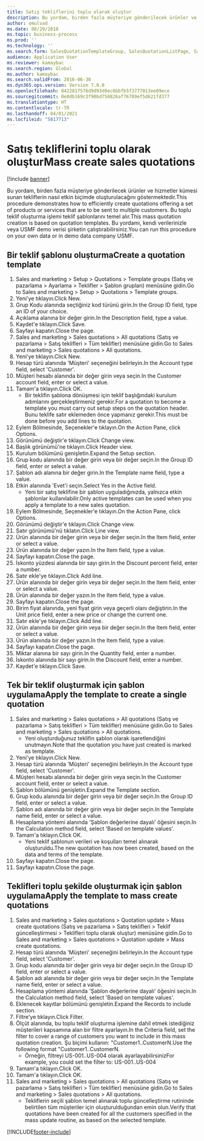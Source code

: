 ```yaml
---
title: Satış tekliflerini toplu olarak oluştur
description: Bu yordam, birden fazla müşteriye gönderilecek ürünler ve hizmetler kümesi sunan tekliflerin nasıl etkin biçimde oluşturulacağını göstermektedir.
author: omulvad
ms.date: 08/29/2018
ms.topic: business-process
ms.prod: ''
ms.technology: ''
ms.search.form: SalesQuotationTemplateGroup, SalesQuotationListPage, SalesCreateQuotation, SalesQuotationTable, SysQueryForm, SalesQuickQuote
audience: Application User
ms.reviewer: kamaybac
ms.search.region: Global
ms.author: kamaybac
ms.search.validFrom: 2016-06-30
ms.dyn365.ops.version: Version 7.0.0
ms.openlocfilehash: 0422817576d9d93d0ec6bbfb5f3777013ee09ece
ms.sourcegitcommit: 0e8db169c3f90bd750826af76709ef5d621fd377
ms.translationtype: HT
ms.contentlocale: tr-TR
ms.lasthandoff: 04/01/2021
ms.locfileid: "5817713"
---
```

# <a name="mass-create-sales-quotations"></a><span data-ttu-id="e167f-103">Satış tekliflerini toplu olarak oluştur</span><span class="sxs-lookup"><span data-stu-id="e167f-103">Mass create sales quotations</span></span>

[!include [banner](../../includes/banner.md)]

<span data-ttu-id="e167f-104">Bu yordam, birden fazla müşteriye gönderilecek ürünler ve hizmetler kümesi sunan tekliflerin nasıl etkin biçimde oluşturulacağını göstermektedir.</span><span class="sxs-lookup"><span data-stu-id="e167f-104">This procedure demonstrates how to efficiently create quotations offering a set of products or services that are to be sent to multiple customers.</span></span> <span data-ttu-id="e167f-105">Bu toplu teklif oluşturma işlemi teklif şablonlarını temel alır.</span><span class="sxs-lookup"><span data-stu-id="e167f-105">This mass quotation creation is based on quotation templates.</span></span> <span data-ttu-id="e167f-106">Bu yordamı, kendi verilerinizle veya USMF demo verisi şirketin çalıştırabilirsiniz.</span><span class="sxs-lookup"><span data-stu-id="e167f-106">You can run this procedure on your own data or in demo data company USMF.</span></span>


## <a name="create-a-quotation-template"></a><span data-ttu-id="e167f-107">Bir teklif şablonu oluşturma</span><span class="sxs-lookup"><span data-stu-id="e167f-107">Create a quotation template</span></span>
1. <span data-ttu-id="e167f-108">Sales and marketing > Setup > Quotations > Template groups (Satış ve pazarlama > Ayarlama > Teklifler > Şablon grupları) menüsüne gidin.</span><span class="sxs-lookup"><span data-stu-id="e167f-108">Go to Sales and marketing > Setup > Quotations > Template groups.</span></span>
2. <span data-ttu-id="e167f-109">Yeni'ye tıklayın.</span><span class="sxs-lookup"><span data-stu-id="e167f-109">Click New.</span></span>
3. <span data-ttu-id="e167f-110">Grup Kodu alanında seçtiğiniz kod türünü girin.</span><span class="sxs-lookup"><span data-stu-id="e167f-110">In the Group ID field, type an ID of your choice.</span></span>
4. <span data-ttu-id="e167f-111">Açıklama alanına bir değer girin.</span><span class="sxs-lookup"><span data-stu-id="e167f-111">In the Description field, type a value.</span></span>
5. <span data-ttu-id="e167f-112">Kaydet'e tıklayın.</span><span class="sxs-lookup"><span data-stu-id="e167f-112">Click Save.</span></span>
6. <span data-ttu-id="e167f-113">Sayfayı kapatın.</span><span class="sxs-lookup"><span data-stu-id="e167f-113">Close the page.</span></span>
7. <span data-ttu-id="e167f-114">Sales and marketing > Sales quotations > All quotations (Satış ve pazarlama > Satış teklifleri > Tüm teklifler) menüsüne gidin.</span><span class="sxs-lookup"><span data-stu-id="e167f-114">Go to Sales and marketing > Sales quotations > All quotations.</span></span>
8. <span data-ttu-id="e167f-115">Yeni'ye tıklayın.</span><span class="sxs-lookup"><span data-stu-id="e167f-115">Click New.</span></span>
9. <span data-ttu-id="e167f-116">Hesap türü alanında 'Müşteri' seçeneğini belirleyin.</span><span class="sxs-lookup"><span data-stu-id="e167f-116">In the Account type field, select 'Customer'.</span></span>
10. <span data-ttu-id="e167f-117">Müşteri hesabı alanında bir değer girin veya seçin.</span><span class="sxs-lookup"><span data-stu-id="e167f-117">In the Customer account field, enter or select a value.</span></span>
11. <span data-ttu-id="e167f-118">Tamam'a tıklayın.</span><span class="sxs-lookup"><span data-stu-id="e167f-118">Click OK.</span></span>
    * <span data-ttu-id="e167f-119">Bir teklifin şablona dönüşmesi için teklif başlığındaki kurulum adımlarını gerçekleştirmeniz gerekir.</span><span class="sxs-lookup"><span data-stu-id="e167f-119">For a quotation to become a template you must carry out  setup steps on the quotation header.</span></span> <span data-ttu-id="e167f-120">Bunu teklife satır eklemeden önce yapmanız gerekir.</span><span class="sxs-lookup"><span data-stu-id="e167f-120">This must be done before you add lines to the quotation.</span></span>   
12. <span data-ttu-id="e167f-121">Eylem Bölmesinde, Seçenekler'e tıklayın.</span><span class="sxs-lookup"><span data-stu-id="e167f-121">On the Action Pane, click Options.</span></span>
13. <span data-ttu-id="e167f-122">Görünümü değiştir'e tıklayın.</span><span class="sxs-lookup"><span data-stu-id="e167f-122">Click Change view.</span></span>
14. <span data-ttu-id="e167f-123">Başlık görünümü'ne tıklayın.</span><span class="sxs-lookup"><span data-stu-id="e167f-123">Click Header view.</span></span>
15. <span data-ttu-id="e167f-124">Kurulum bölümünü genişletin.</span><span class="sxs-lookup"><span data-stu-id="e167f-124">Expand the Setup section.</span></span>
16. <span data-ttu-id="e167f-125">Grup kodu alanında bir değer girin veya bir değer seçin.</span><span class="sxs-lookup"><span data-stu-id="e167f-125">In the Group ID field, enter or select a value.</span></span>
17. <span data-ttu-id="e167f-126">Şablon adı alanına bir değer girin.</span><span class="sxs-lookup"><span data-stu-id="e167f-126">In the Template name field, type a value.</span></span>
18. <span data-ttu-id="e167f-127">Etkin alanında 'Evet'i seçin.</span><span class="sxs-lookup"><span data-stu-id="e167f-127">Select Yes in the Active field.</span></span>
    * <span data-ttu-id="e167f-128">Yeni bir satış teklifine bir şablon uyguladığınızda, yalnızca etkin şablonlar kullanılabilir.</span><span class="sxs-lookup"><span data-stu-id="e167f-128">Only active templates can be used when you apply a template to a new sales quotation.</span></span>  
19. <span data-ttu-id="e167f-129">Eylem Bölmesinde, Seçenekler'e tıklayın.</span><span class="sxs-lookup"><span data-stu-id="e167f-129">On the Action Pane, click Options.</span></span>
20. <span data-ttu-id="e167f-130">Görünümü değiştir'e tıklayın.</span><span class="sxs-lookup"><span data-stu-id="e167f-130">Click Change view.</span></span>
21. <span data-ttu-id="e167f-131">Satır görünümü'nü tıklatın.</span><span class="sxs-lookup"><span data-stu-id="e167f-131">Click Line view.</span></span>
22. <span data-ttu-id="e167f-132">Ürün alanında bir değer girin veya bir değer seçin.</span><span class="sxs-lookup"><span data-stu-id="e167f-132">In the Item field, enter or select a value.</span></span>
23. <span data-ttu-id="e167f-133">Ürün alanında bir değer yazın.</span><span class="sxs-lookup"><span data-stu-id="e167f-133">In the Item field, type a value.</span></span>
24. <span data-ttu-id="e167f-134">Sayfayı kapatın.</span><span class="sxs-lookup"><span data-stu-id="e167f-134">Close the page.</span></span>
25. <span data-ttu-id="e167f-135">İskonto yüzdesi alanında bir sayı girin.</span><span class="sxs-lookup"><span data-stu-id="e167f-135">In the Discount percent field, enter a number.</span></span>
26. <span data-ttu-id="e167f-136">Satır ekle'ye tıklayın.</span><span class="sxs-lookup"><span data-stu-id="e167f-136">Click Add line.</span></span>
27. <span data-ttu-id="e167f-137">Ürün alanında bir değer girin veya bir değer seçin.</span><span class="sxs-lookup"><span data-stu-id="e167f-137">In the Item field, enter or select a value.</span></span>
28. <span data-ttu-id="e167f-138">Ürün alanında bir değer yazın.</span><span class="sxs-lookup"><span data-stu-id="e167f-138">In the Item field, type a value.</span></span>
29. <span data-ttu-id="e167f-139">Sayfayı kapatın.</span><span class="sxs-lookup"><span data-stu-id="e167f-139">Close the page.</span></span>
30. <span data-ttu-id="e167f-140">Birim fiyat alanında, yeni fiyat girin veya geçerli olanı değiştirin.</span><span class="sxs-lookup"><span data-stu-id="e167f-140">In the Unit price field, enter a new price or change the current one.</span></span>
31. <span data-ttu-id="e167f-141">Satır ekle'ye tıklayın.</span><span class="sxs-lookup"><span data-stu-id="e167f-141">Click Add line.</span></span>
32. <span data-ttu-id="e167f-142">Ürün alanında bir değer girin veya bir değer seçin.</span><span class="sxs-lookup"><span data-stu-id="e167f-142">In the Item field, enter or select a value.</span></span>
33. <span data-ttu-id="e167f-143">Ürün alanında bir değer yazın.</span><span class="sxs-lookup"><span data-stu-id="e167f-143">In the Item field, type a value.</span></span>
34. <span data-ttu-id="e167f-144">Sayfayı kapatın.</span><span class="sxs-lookup"><span data-stu-id="e167f-144">Close the page.</span></span>
35. <span data-ttu-id="e167f-145">Miktar alanına bir sayı girin.</span><span class="sxs-lookup"><span data-stu-id="e167f-145">In the Quantity field, enter a number.</span></span>
36. <span data-ttu-id="e167f-146">İskonto alanında bir sayı girin.</span><span class="sxs-lookup"><span data-stu-id="e167f-146">In the Discount field, enter a number.</span></span>
37. <span data-ttu-id="e167f-147">Kaydet'e tıklayın.</span><span class="sxs-lookup"><span data-stu-id="e167f-147">Click Save.</span></span>

## <a name="apply-the-template-to-create-a-single-quotation"></a><span data-ttu-id="e167f-148">Tek bir teklif oluşturmak için şablon uygulama</span><span class="sxs-lookup"><span data-stu-id="e167f-148">Apply the template to create a single quotation</span></span>
1. <span data-ttu-id="e167f-149">Sales and marketing > Sales quotations > All quotations (Satış ve pazarlama > Satış teklifleri > Tüm teklifler) menüsüne gidin.</span><span class="sxs-lookup"><span data-stu-id="e167f-149">Go to Sales and marketing > Sales quotations > All quotations.</span></span>
    * <span data-ttu-id="e167f-150">Yeni oluşturduğunuz teklifin şablon olarak işaretlendiğini unutmayın.</span><span class="sxs-lookup"><span data-stu-id="e167f-150">Note that the quotation you have just created is marked as template.</span></span>  
2. <span data-ttu-id="e167f-151">Yeni'ye tıklayın.</span><span class="sxs-lookup"><span data-stu-id="e167f-151">Click New.</span></span>
3. <span data-ttu-id="e167f-152">Hesap türü alanında 'Müşteri' seçeneğini belirleyin.</span><span class="sxs-lookup"><span data-stu-id="e167f-152">In the Account type field, select 'Customer'.</span></span>
4. <span data-ttu-id="e167f-153">Müşteri hesabı alanında bir değer girin veya seçin.</span><span class="sxs-lookup"><span data-stu-id="e167f-153">In the Customer account field, enter or select a value.</span></span>
5. <span data-ttu-id="e167f-154">Şablon bölümünü genişletin.</span><span class="sxs-lookup"><span data-stu-id="e167f-154">Expand the Template section.</span></span>
6. <span data-ttu-id="e167f-155">Grup kodu alanında bir değer girin veya bir değer seçin.</span><span class="sxs-lookup"><span data-stu-id="e167f-155">In the Group ID field, enter or select a value.</span></span>
7. <span data-ttu-id="e167f-156">Şablon adı alanında bir değer girin veya bir değer seçin.</span><span class="sxs-lookup"><span data-stu-id="e167f-156">In the Template name field, enter or select a value.</span></span>
8. <span data-ttu-id="e167f-157">Hesaplama yöntemi alanında 'Şablon değerlerine dayalı' öğesini seçin.</span><span class="sxs-lookup"><span data-stu-id="e167f-157">In the Calculation method field, select 'Based on template values'.</span></span>
9. <span data-ttu-id="e167f-158">Tamam'a tıklayın.</span><span class="sxs-lookup"><span data-stu-id="e167f-158">Click OK.</span></span>
    * <span data-ttu-id="e167f-159">Yeni teklif şablonun verileri ve koşulları temel alınarak oluşturuldu.</span><span class="sxs-lookup"><span data-stu-id="e167f-159">The new quotation has now been created, based on the data and terms of the template.</span></span>  
10. <span data-ttu-id="e167f-160">Sayfayı kapatın.</span><span class="sxs-lookup"><span data-stu-id="e167f-160">Close the page.</span></span>
11. <span data-ttu-id="e167f-161">Sayfayı kapatın.</span><span class="sxs-lookup"><span data-stu-id="e167f-161">Close the page.</span></span>

## <a name="apply-the-template-to-mass-create-quotations"></a><span data-ttu-id="e167f-162">Teklifleri toplu şekilde oluşturmak için şablon uygulama</span><span class="sxs-lookup"><span data-stu-id="e167f-162">Apply the template to mass create quotations</span></span>
1. <span data-ttu-id="e167f-163">Sales and marketing > Sales quotations > Quotation update > Mass create quotations (Satış ve pazarlama > Satış teklifleri > Teklif güncelleştirmesi > Teklifleri toplu olarak oluştur) menüsüne gidin.</span><span class="sxs-lookup"><span data-stu-id="e167f-163">Go to Sales and marketing > Sales quotations > Quotation update > Mass create quotations.</span></span>
2. <span data-ttu-id="e167f-164">Hesap türü alanında 'Müşteri' seçeneğini belirleyin.</span><span class="sxs-lookup"><span data-stu-id="e167f-164">In the Account type field, select 'Customer'.</span></span>
3. <span data-ttu-id="e167f-165">Grup kodu alanında bir değer girin veya bir değer seçin.</span><span class="sxs-lookup"><span data-stu-id="e167f-165">In the Group ID field, enter or select a value.</span></span>
4. <span data-ttu-id="e167f-166">Şablon adı alanında bir değer girin veya bir değer seçin.</span><span class="sxs-lookup"><span data-stu-id="e167f-166">In the Template name field, enter or select a value.</span></span>
5. <span data-ttu-id="e167f-167">Hesaplama yöntemi alanında 'Şablon değerlerine dayalı' öğesini seçin.</span><span class="sxs-lookup"><span data-stu-id="e167f-167">In the Calculation method field, select 'Based on template values'.</span></span>
6. <span data-ttu-id="e167f-168">Eklenecek kayıtlar bölümünü genişletin.</span><span class="sxs-lookup"><span data-stu-id="e167f-168">Expand the Records to include section.</span></span>
7. <span data-ttu-id="e167f-169">Filtre'ye tıklayın.</span><span class="sxs-lookup"><span data-stu-id="e167f-169">Click Filter.</span></span>
8. <span data-ttu-id="e167f-170">Ölçüt alanında, bu toplu teklif oluşturma işlemine dahil etmek istediğiniz müşterileri kapsamına alan bir filtre ayarlayın.</span><span class="sxs-lookup"><span data-stu-id="e167f-170">In the Criteria field, set the filter to cover a range of customers you want to include in this mass quotation creation.</span></span> <span data-ttu-id="e167f-171">Şu biçimi kullanın: "Customer1..CustomerN.</span><span class="sxs-lookup"><span data-stu-id="e167f-171">Use the following format "Customer1..CustomerN.</span></span>
    * <span data-ttu-id="e167f-172">Örneğin, filtreyi US-001..US-004 olarak ayarlayabilirsiniz</span><span class="sxs-lookup"><span data-stu-id="e167f-172">For example, you could set the filter to: US-001..US-004</span></span>  
9. <span data-ttu-id="e167f-173">Tamam'a tıklayın.</span><span class="sxs-lookup"><span data-stu-id="e167f-173">Click OK.</span></span>
10. <span data-ttu-id="e167f-174">Tamam'a tıklayın.</span><span class="sxs-lookup"><span data-stu-id="e167f-174">Click OK.</span></span>
11. <span data-ttu-id="e167f-175">Sales and marketing > Sales quotations > All quotations (Satış ve pazarlama > Satış teklifleri > Tüm teklifler) menüsüne gidin.</span><span class="sxs-lookup"><span data-stu-id="e167f-175">Go to Sales and marketing > Sales quotations > All quotations.</span></span>
    * <span data-ttu-id="e167f-176">Tekliflerin seçili şablon temel alınarak toplu güncelleştirme rutininde belirtilen tüm müşteriler için oluşturulduğundan emin olun.</span><span class="sxs-lookup"><span data-stu-id="e167f-176">Verify that quotations have been created for all the customers specified in the mass update routine, as based on the selected template.</span></span>  



[!INCLUDE[footer-include](../../../includes/footer-banner.md)]